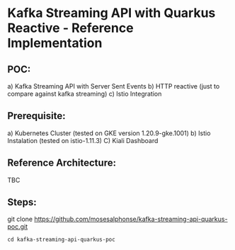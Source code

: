 
# Kafka Streaming API with Quarkus Reactive - Reference Implementation

## POC:

a) Kafka Streaming API with Server Sent Events
b) HTTP reactive (just to compare against kafka streaming)
c) Istio Integration

## Prerequisite:

a) Kubernetes Cluster (tested on GKE version 1.20.9-gke.1001)
b) Istio Instalation (tested on istio-1.11.3)
C) Kiali Dashboard


##  Reference Architecture:

TBC

##  Steps:


git clone https://github.com/mosesalphonse/kafka-streaming-api-quarkus-poc.git

```
cd kafka-streaming-api-quarkus-poc

```
